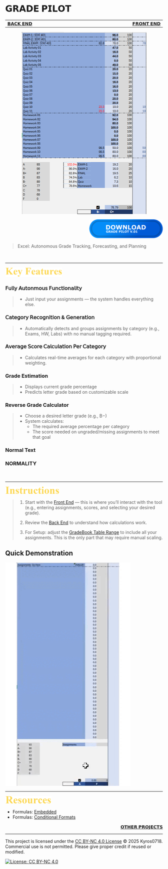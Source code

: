 # 𝗚𝗥𝗔𝗗𝗘 𝗣𝗜𝗟𝗢𝗧 

<table>
  <tr>
    <td width="500px" align="left">
      <a href="./panel_backend.md">𝗕𝗔𝗖𝗞 𝗘𝗡𝗗</a>
    </td>
    <td width="500px" align="right">
      <a href="./panel_frontend.md">𝗙𝗥𝗢𝗡𝗧 𝗘𝗡𝗗</a>
    </td>
  </tr>
</table>

<div align="center">
  <img src=./images/GradePilotRepresentation.png width=400>
</div>

<div align="right">

[<img src=./images/Download%20Button%20LDA.png height=60> ](https://github.com/Kyros0718/Grade_Pilot/releases/download/GradePilot_v1.1.0/GradePilot_v1.1.0.xlsx)

</div>

> Excel: Autonomous Grade Tracking, Forecasting, and Planning

<br>

****

[<img src=./images/cw_key_features.png height=30>](./README.md)

### 𝖥𝗎𝗅𝗅𝗒 𝖠𝗎𝗍𝗈𝗇𝗆𝗈𝗎𝗌 𝖥𝗎𝗇𝖼𝗍𝗂𝗈𝗇𝖺𝗅𝗂𝗍𝗒
>- Just input your assignments — the system handles everything else.

### 𝖢𝖺𝗍𝖾𝗀𝗈𝗋𝗒 𝖱𝖾𝖼𝗈𝗀𝗇𝗂𝗍𝗂𝗈𝗇 & 𝖦𝖾𝗇𝖾𝗋𝖺𝗍𝗂𝗈𝗇
>- Automatically detects and groups assignments by category (e.g., Exams, HW, Labs) with no manual tagging required.

### 𝖠𝗏𝖾𝗋𝖺𝗀𝖾 𝖲𝖼𝗈𝗋𝖾 𝖢𝖺𝗅𝖼𝗎𝗅𝖺𝗍𝗂𝗈𝗇 𝖯𝖾𝗋 𝖢𝖺𝗍𝖾𝗀𝗈𝗋𝗒
>- Calculates real-time averages for each category with proportional weighting.

### Grade Estimation
>- Displays current grade percentage
>- Predicts letter grade based on customizable scale

### Reverse Grade Calculator
>- Choose a desired letter grade (e.g., B−)
>- System calculates:
>   - The required average percentage per category
>   - The score needed on ungraded/missing assignments to meet that goal

### Normal Text

### NORMALITY

<br>

****

[<img src=./images/cw_instructions.png height=25> ](./README.md)

> 1. Start with the [Front End](./panel_frontend.md) — this is where you’ll interact with the tool (e.g., entering assignments, scores, and selecting your desired grade).
>
> 2. Review the [Back End](./panel_backend.md) to understand how calculations work.
>
> 3. For Setup: adjust the [GradeBook Table Range](./panel_backend.md#gradebook-range-semi-automatic-setup-required) to include all your assignments. This is the only part that may require manual scaling.

## Quick Demonstration

<img src=./images/QuickDemoF.gif width=400>

<br>

****

[<img src=./images/cw_resources.png height=25> ](./README.md)

- Formulas: [Embedded](./formulas_embedded.md)
- Formulas: [Conditional Formats](./formulas_conditional_format.md)

<div align="right">
  
  [𝗢𝗧𝗛𝗘𝗥 𝗣𝗥𝗢𝗝𝗘𝗖𝗧𝗦](https://github.com/Kyros0718/Excel_Projects/blob/main/README.md)
  
</div>

****

This project is licensed under the [CC BY-NC 4.0 License](./LICENSE) © 2025 Kyros0718.  
Commercial use is not permitted. Please give proper credit if reused or modified.

[![License: CC BY-NC 4.0](https://img.shields.io/badge/License-CC%20BY--NC%204.0-lightgrey.svg)](https://creativecommons.org/licenses/by-nc/4.0/)


